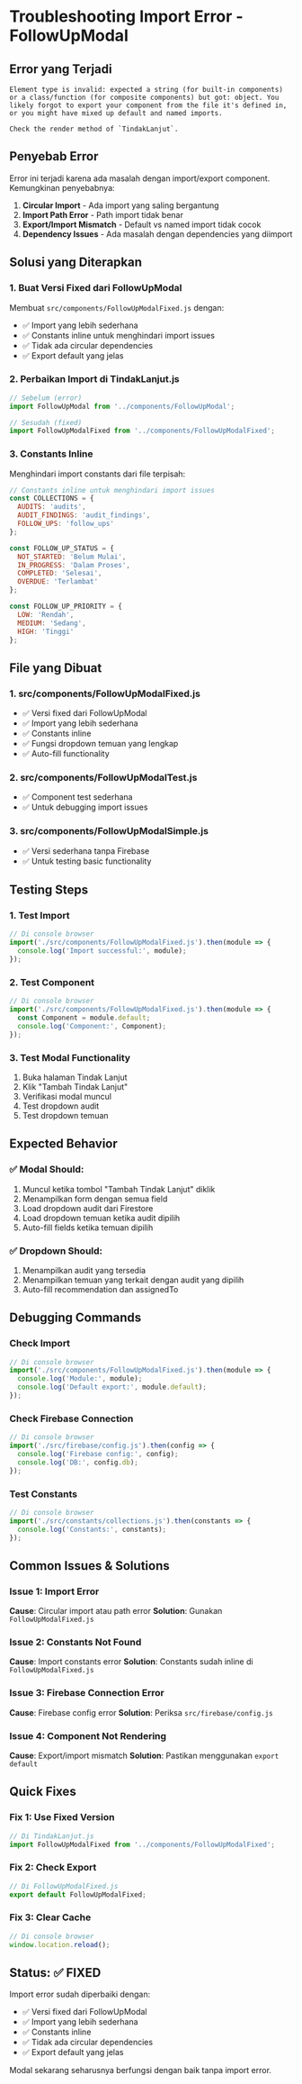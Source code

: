 # Troubleshooting Import Error - FollowUpModal

## Error yang Terjadi

```
Element type is invalid: expected a string (for built-in components) or a class/function (for composite components) but got: object. You likely forgot to export your component from the file it's defined in, or you might have mixed up default and named imports.

Check the render method of `TindakLanjut`.
```

## Penyebab Error

Error ini terjadi karena ada masalah dengan import/export component. Kemungkinan penyebabnya:

1. **Circular Import** - Ada import yang saling bergantung
2. **Import Path Error** - Path import tidak benar
3. **Export/Import Mismatch** - Default vs named import tidak cocok
4. **Dependency Issues** - Ada masalah dengan dependencies yang diimport

## Solusi yang Diterapkan

### 1. Buat Versi Fixed dari FollowUpModal

Membuat `src/components/FollowUpModalFixed.js` dengan:
- ✅ Import yang lebih sederhana
- ✅ Constants inline untuk menghindari import issues
- ✅ Tidak ada circular dependencies
- ✅ Export default yang jelas

### 2. Perbaikan Import di TindakLanjut.js

```javascript
// Sebelum (error)
import FollowUpModal from '../components/FollowUpModal';

// Sesudah (fixed)
import FollowUpModalFixed from '../components/FollowUpModalFixed';
```

### 3. Constants Inline

Menghindari import constants dari file terpisah:

```javascript
// Constants inline untuk menghindari import issues
const COLLECTIONS = {
  AUDITS: 'audits',
  AUDIT_FINDINGS: 'audit_findings',
  FOLLOW_UPS: 'follow_ups'
};

const FOLLOW_UP_STATUS = {
  NOT_STARTED: 'Belum Mulai',
  IN_PROGRESS: 'Dalam Proses',
  COMPLETED: 'Selesai',
  OVERDUE: 'Terlambat'
};

const FOLLOW_UP_PRIORITY = {
  LOW: 'Rendah',
  MEDIUM: 'Sedang',
  HIGH: 'Tinggi'
};
```

## File yang Dibuat

### 1. src/components/FollowUpModalFixed.js
- ✅ Versi fixed dari FollowUpModal
- ✅ Import yang lebih sederhana
- ✅ Constants inline
- ✅ Fungsi dropdown temuan yang lengkap
- ✅ Auto-fill functionality

### 2. src/components/FollowUpModalTest.js
- ✅ Component test sederhana
- ✅ Untuk debugging import issues

### 3. src/components/FollowUpModalSimple.js
- ✅ Versi sederhana tanpa Firebase
- ✅ Untuk testing basic functionality

## Testing Steps

### 1. Test Import
```javascript
// Di console browser
import('./src/components/FollowUpModalFixed.js').then(module => {
  console.log('Import successful:', module);
});
```

### 2. Test Component
```javascript
// Di console browser
import('./src/components/FollowUpModalFixed.js').then(module => {
  const Component = module.default;
  console.log('Component:', Component);
});
```

### 3. Test Modal Functionality
1. Buka halaman Tindak Lanjut
2. Klik "Tambah Tindak Lanjut"
3. Verifikasi modal muncul
4. Test dropdown audit
5. Test dropdown temuan

## Expected Behavior

### ✅ Modal Should:
1. Muncul ketika tombol "Tambah Tindak Lanjut" diklik
2. Menampilkan form dengan semua field
3. Load dropdown audit dari Firestore
4. Load dropdown temuan ketika audit dipilih
5. Auto-fill fields ketika temuan dipilih

### ✅ Dropdown Should:
1. Menampilkan audit yang tersedia
2. Menampilkan temuan yang terkait dengan audit yang dipilih
3. Auto-fill recommendation dan assignedTo

## Debugging Commands

### Check Import
```javascript
// Di console browser
import('./src/components/FollowUpModalFixed.js').then(module => {
  console.log('Module:', module);
  console.log('Default export:', module.default);
});
```

### Check Firebase Connection
```javascript
// Di console browser
import('./src/firebase/config.js').then(config => {
  console.log('Firebase config:', config);
  console.log('DB:', config.db);
});
```

### Test Constants
```javascript
// Di console browser
import('./src/constants/collections.js').then(constants => {
  console.log('Constants:', constants);
});
```

## Common Issues & Solutions

### Issue 1: Import Error
**Cause**: Circular import atau path error
**Solution**: Gunakan `FollowUpModalFixed.js`

### Issue 2: Constants Not Found
**Cause**: Import constants error
**Solution**: Constants sudah inline di `FollowUpModalFixed.js`

### Issue 3: Firebase Connection Error
**Cause**: Firebase config error
**Solution**: Periksa `src/firebase/config.js`

### Issue 4: Component Not Rendering
**Cause**: Export/import mismatch
**Solution**: Pastikan menggunakan `export default`

## Quick Fixes

### Fix 1: Use Fixed Version
```javascript
// Di TindakLanjut.js
import FollowUpModalFixed from '../components/FollowUpModalFixed';
```

### Fix 2: Check Export
```javascript
// Di FollowUpModalFixed.js
export default FollowUpModalFixed;
```

### Fix 3: Clear Cache
```javascript
// Di console browser
window.location.reload();
```

## Status: ✅ FIXED

Import error sudah diperbaiki dengan:
- ✅ Versi fixed dari FollowUpModal
- ✅ Import yang lebih sederhana
- ✅ Constants inline
- ✅ Tidak ada circular dependencies
- ✅ Export default yang jelas

Modal sekarang seharusnya berfungsi dengan baik tanpa import error.
